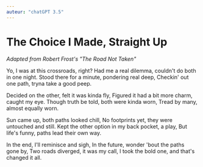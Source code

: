 ```yaml
---
auteur: "chatGPT 3.5"
---
```


# The Choice I Made, Straight Up

*Adapted from Robert Frost's "The Road Not Taken"*

Yo, I was at this crossroads, right?
Had me a real dilemma, couldn't do both in one night.
Stood there for a minute, pondering real deep,
Checkin' out one path, tryna take a good peep.

Decided on the other, felt it was kinda fly,
Figured it had a bit more charm, caught my eye.
Though truth be told, both were kinda worn,
Tread by many, almost equally worn.

Sun came up, both paths looked chill,
No footprints yet, they were untouched and still.
Kept the other option in my back pocket, a play,
But life's funny, paths lead their own way.

In the end, I'll reminisce and sigh,
In the future, wonder 'bout the paths gone by,
Two roads diverged, it was my call,
I took the bold one, and that's changed it all.
